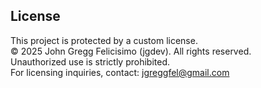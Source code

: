 ## License

This project is protected by a custom license.  
© 2025 John Gregg Felicisimo (jgdev). All rights reserved.  
Unauthorized use is strictly prohibited.  
For licensing inquiries, contact: jgreggfel@gmail.com
